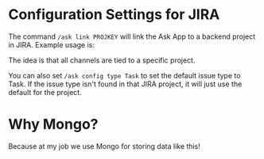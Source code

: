# Configuration Settings for JIRA

The command `/ask link PROJKEY` will link the Ask App to a backend project in JIRA. Example usage is:

The idea is that all channels are tied to a specific project.

You can also set `/ask config type Task` to set the default issue type to Task. If the issue type isn't found in that
JIRA project, it will just use the default for the project.

# Why Mongo?

Because at my job we use Mongo for storing data like this!
